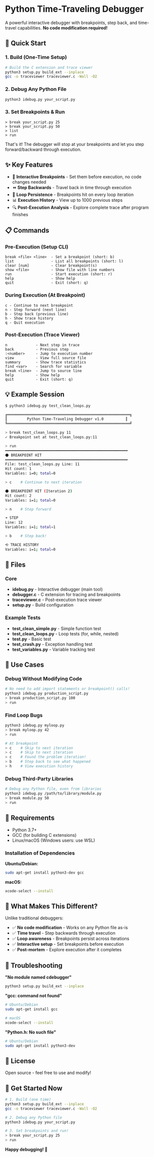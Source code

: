 # Python Time-Traveling Debugger

A powerful interactive debugger with breakpoints, step back, and time-travel capabilities. **No code modification required!**

## 🚀 Quick Start

### 1. Build (One-Time Setup)

```bash
# Build the C extension and trace viewer
python3 setup.py build_ext --inplace
gcc -o traceviewer traceviewer.c -Wall -O2
```

### 2. Debug Any Python File

```bash
python3 idebug.py your_script.py
```

### 3. Set Breakpoints & Run

```
> break your_script.py 25
> break your_script.py 50
> list
> run
```

That's it! The debugger will stop at your breakpoints and let you step forward/backward through execution.

## ✨ Key Features

- 🎯 **Interactive Breakpoints** - Set them before execution, no code changes needed
- ⏪ **Step Backwards** - Travel back in time through execution
- 🔁 **Loop Persistence** - Breakpoints hit on every loop iteration
- 📊 **Execution History** - View up to 1000 previous steps
- 🔍 **Post-Execution Analysis** - Explore complete trace after program finishes

## 📋 Commands

### Pre-Execution (Setup CLI)
```
break <file> <line>  - Set a breakpoint (short: b)
list                 - List all breakpoints (short: l)
clear [num]          - Clear breakpoint(s)
show <file>          - Show file with line numbers
run                  - Start execution (short: r)
help                 - Show help
quit                 - Exit (short: q)
```

### During Execution (At Breakpoint)
```
c - Continue to next breakpoint
n - Step forward (next line)
b - Step back (previous line)
h - Show trace history
q - Quit execution
```

### Post-Execution (Trace Viewer)
```
n             - Next step in trace
back          - Previous step
:<number>     - Jump to execution number
view          - View full source file
summary       - Show trace statistics
find <var>    - Search for variable
break <line>  - Jump to source line
help          - Show help
quit          - Exit (short: q)
```

## 💡 Example Session

```bash
$ python3 idebug.py test_clean_loops.py

╔════════════════════════════════════════════════════════╗
║         Python Time-Traveling Debugger v1.0          ║
╚════════════════════════════════════════════════════════╝

> break test_clean_loops.py 11
✓ Breakpoint set at test_clean_loops.py:11

> run
━━━━━━━━━━━━━━━━━━━━━━━━━━━━━━━━━━━━━━━━━━━━━━━━━━━━━━━━
⚫ BREAKPOINT HIT
━━━━━━━━━━━━━━━━━━━━━━━━━━━━━━━━━━━━━━━━━━━━━━━━━━━━━━━━
File: test_clean_loops.py Line: 11
Hit count: 1
Variables: i=0; total=0

> c    # Continue to next iteration

⚫ BREAKPOINT HIT (Iteration 2)
Hit count: 2
Variables: i=1; total=0

> n    # Step forward

➜ STEP
Line: 12
Variables: i=1; total=1

> b    # Step back!

⟲ TRACE HISTORY
Variables: i=1; total=0
```

## 📁 Files

### Core
- **idebug.py** - Interactive debugger (main tool)
- **debugger.c** - C extension for tracing and breakpoints
- **traceviewer.c** - Post-execution trace viewer
- **setup.py** - Build configuration

### Example Tests
- **test_clean_simple.py** - Simple function test
- **test_clean_loops.py** - Loop tests (for, while, nested)
- **test.py** - Basic test
- **test_crash.py** - Exception handling test
- **test_variables.py** - Variable tracking test

## 🎯 Use Cases

### Debug Without Modifying Code
```bash
# No need to add import statements or breakpoint() calls!
python3 idebug.py production_script.py
> break production_script.py 100
> run
```

### Find Loop Bugs
```bash
python3 idebug.py myloop.py
> break myloop.py 42
> run

# At breakpoint
> c    # Skip to next iteration
> c    # Skip to next iteration
> c    # Found the problem iteration!
> b    # Step back to see what happened
> h    # View execution history
```

### Debug Third-Party Libraries
```bash
# Debug any Python file, even from libraries
python3 idebug.py /path/to/library/module.py
> break module.py 50
> run
```

## 🔧 Requirements

- Python 3.7+
- GCC (for building C extensions)
- Linux/macOS (Windows users: use WSL)

### Installation of Dependencies

**Ubuntu/Debian:**
```bash
sudo apt-get install python3-dev gcc
```

**macOS:**
```bash
xcode-select --install
```

## 🎉 What Makes This Different?

Unlike traditional debuggers:
- ✅ **No code modification** - Works on any Python file as-is
- ✅ **Time travel** - Step backwards through execution
- ✅ **Loop awareness** - Breakpoints persist across iterations
- ✅ **Interactive setup** - Set breakpoints before execution
- ✅ **Post-mortem** - Explore execution after it completes

## 🐛 Troubleshooting

**"No module named cdebugger"**
```bash
python3 setup.py build_ext --inplace
```

**"gcc: command not found"**
```bash
# Ubuntu/Debian
sudo apt-get install gcc

# macOS
xcode-select --install
```

**"Python.h: No such file"**
```bash
# Ubuntu/Debian
sudo apt-get install python3-dev
```

## 📝 License

Open source - feel free to use and modify!

## 🚀 Get Started Now

```bash
# 1. Build (one time)
python3 setup.py build_ext --inplace
gcc -o traceviewer traceviewer.c -Wall -O2

# 2. Debug any Python file
python3 idebug.py your_script.py

# 3. Set breakpoints and run!
> break your_script.py 25
> run
```

**Happy debugging! 🎯**
